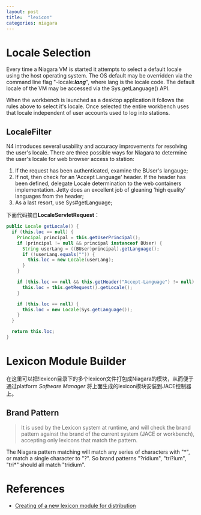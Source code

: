 ```yaml
---
layout: post
title:  "lexicon"
categories: niagara
---
```


# Locale Selection

Every time a Niagara VM is started it attempts to select a default locale using the host operating system. The OS default may be overridden via the command line flag "-locale:___lang___", where lang is the locale code. The default locale of the VM may be accessed via the Sys.getLanguage() API.

When the workbench is launched as a desktop application it follows the rules above to select it's locale. Once selected the entire workbench uses that locale independent of user accounts used to log into stations.

## LocaleFilter

N4 introduces several usability and accuracy improvements for resolving the user's locale. There are three possible ways for Niagara to determine the user's locale for web browser access to station:

1. If the request has been authenticated, examine the BUser's langauge;
2. If not, then check for an 'Accept Language' header. If the header has been defined, delegate Locale determination to the web containers implementation. Jetty does an excellent job of gleaning 'high quality' languages from the header;
3. As a last resort, use Sys#getLanguage;

下面代码摘自**LocaleServletRequest**：

```java
public Locale getLocale() {
  if (this.loc == null) {
    Principal principal = this.getUserPrincipal();
    if (principal != null && principal instanceof BUser) {
      String userLang = ((BUser)principal).getLanguage();
      if (!userLang.equals("")) {
        this.loc = new Locale(userLang);
      }
    }

    if (this.loc == null && this.getHeader("Accept-Language") != null) {
      this.loc = this.getRequest().getLocale();
    }

    if (this.loc == null) {
      this.loc = new Locale(Sys.getLanguage());
    }
  }

  return this.loc;
}
```

# Lexicon Module Builder

在这里可以把!lexicon目录下的多个lexicon文件打包成Niagara的模块，从而便于通过platform _Software Manager_ 将上面生成的lexicon模块安装到JACE控制器上。

## Brand Pattern

>It is used by the Lexicon system at runtime, and will check the brand pattern against the brand of the current system (JACE or workbench), accepting only lexicons that match the pattern.

The Niagara pattern matching will match any series of characters with "\*", or match a single character to "?". So brand patterns "?ridium", "tri?ium", "tri\*" should all match "tridium".

# References

- [Creating of a new lexicon module for distribution][baja doc]

[baja doc]: module://docLexicon/doc/ID-1086-000001f5.html#ID-1086-000001f5